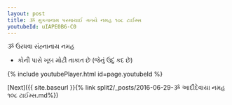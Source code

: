 ```yaml
---
layout: post
title: ૐ મુકતાનામ પરમાયાઈ ગતયે નમહ ૧૦૮ ટાઈમ્સ
youtubeId: uIAPE0B6-C0
---
```

 
 
 ૐ ઉરધવા સંહ્નાનાય નમહ  
 
 -  કોની પાસે ખૂબ મોટી તાકાત છે (જેનું ઉદું કદ છે) 
 
  
 
  
 
 
 
 
 
 


{% include youtubePlayer.html id=page.youtubeId %}
 
[Next]({{ site.baseurl }}{% link  split2/_posts/2016-06-29-ૐ આદીદેવાયા નમહ ૧૦૮ ટાઈમ્સ.md%})
 
